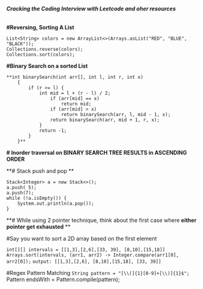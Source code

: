###### **Cracking the Coding Interview with Leetcode and oher resources**

**#Reversing, Sorting A List**

    List<String> colors = new ArrayList<>(Arrays.asList("RED", "BLUE", "BLACK"));
    Collections.reverse(colors);
    Collections.sort(colors);

**#Binary Search on a sorted List**
        

    **int binarySearch(int arr[], int l, int r, int x)
        {
            if (r >= l) {
                int mid = l + (r - l) / 2;        
                    if (arr[mid] == x)
                        return mid;         
                    if (arr[mid] > x)
                        return binarySearch(arr, l, mid - 1, x);         
                    return binarySearch(arr, mid + 1, r, x);
                }         
                return -1;
            }
        }**

**# Inorder traversal on BINARY SEARCH TREE RESULTS in ASCENDING ORDER**


**# Stack push and pop **


    Stack<Integer> a = new Stack<>();
    a.push( 5);
    a.push(7);
    while (!a.isEmpty()) {
        System.out.println(a.pop());
    }

**# While using 2 pointer technique, think about the first
case where **either pointer get exhausted** **

#Say you want to sort a 2D array based on the first element

`int[][] intervals = [[1,3],[2,6],[33, 39], [8,10],[15,18]]
Arrays.sort(intervals, (arr1, arr2) -> Integer.compare(arr1[0], arr2[0]);`
`output: [[1,3],[2,6], [8,10],[15,18], [33, 39]]`

#Regex Pattern Matching
`String pattern = "[\\(]{1}[0-9]+[\\)]{1}$";
`Pattern endsWith = Pattern.compile(pattern);

